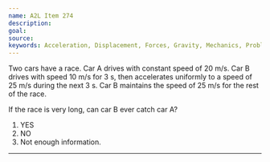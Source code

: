 ```yaml
---
name: A2L Item 274
description: 
goal: 
source: 
keywords: Acceleration, Displacement, Forces, Gravity, Mechanics, Problem Solving, Velocity
---
```


Two cars have a race. Car A drives with constant speed of 20 m/s. Car B
drives with speed 10 m/s for 3 s, then accelerates uniformly to a speed
of 25 m/s during the next 3 s. Car B maintains the speed of 25 m/s for
the rest of the race.

If the race is very long, can car B ever catch car A?

1. YES
2. NO
3. Not enough information.


<hr/>


